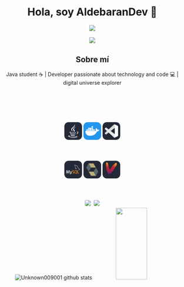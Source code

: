 <h1 align="center">Hola, soy AldebaranDev 👋</h1>

<p align="center">
  <img src="https://i.pinimg.com/originals/04/a1/6c/04a16c392c31e5108ce6f9b66558e25d.gif" width="900" />
</p>

<p align="center">
  <img src="https://readme-typing-svg.demolab.com?font=Fira+Code&pause=1000&color=1456AE&width=435&lines=--Turning+logic+into+real+world.--" />
</p>

<h2 align="center">Sobre mí</h2>
<p align="center">
  Java student ☕ | Developer passionate about technology and code 💻 | digital universe explorer
</p>

<br> <br>
<div align="center">
 <span style="font-family: 'Courier New', monospace; font-size: 18px; color: #FFFFFF;">
     <b>Tecnologías que uso</b>
   </span>
   <div align="center">
     <br>
     <img src="https://github.com/tandpfun/skill-icons/blob/main/icons/Java-Dark.svg" width="48" title="Java">
     <img src="https://github.com/tandpfun/skill-icons/blob/main/icons/Docker.svg" width="48" title="Docker">
     <img src="https://github.com/tandpfun/skill-icons/blob/main/icons/VSCode-Dark.svg" width="48" title="VSCode">
   </div> 
</div>

<br>

<div align="center">
    <span style="font-family: 'Courier New', monospace; font-size: 18px; color: #FFFFFF;">
     <b>Estoy aprendiendo</b>
   </span>
   <div align="center">
     <br>
     <img src="https://github.com/tandpfun/skill-icons/blob/main/icons/MySQL-Dark.svg" width="48" title="MySQL">   
     <img src="https://github.com/tandpfun/skill-icons/blob/main/icons/Hibernate-Dark.svg" width="48" title="Hibernate">
     <img src="https://github.com/tandpfun/skill-icons/blob/main/icons/Maven-Dark.svg" width="48" title="Hibernate">
   </div> 
</div>

<br>

<div align="center">
    <span style="font-family: 'Courier New', monospace; font-size: 18px; color: #FFFFFF;">
     <b>Otros</b>
   </span>
   <div align="center">
     <br>
       <img width="48" style="background-color: #fff; border-radius: 5px; padding:2px;" src="https://cdn-icons-png.flaticon.com/512/518/518713.png">
      <img width="48" style="background-color: #fff; border-radius: 5px; padding:2px;" src="https://blog.artegrafico.net/wp-content/uploads/2021/10/shell-command-line.png">
   </div> 
</div>

<div align="center">
  <img width="49%" height="195px" src="https://github-readme-stats.vercel.app/api?username=Unknown009001&show_icons=true&count_private=true&hide_border=true&title_color=02D9F7FF&icon_color=02D9F7FF&text_color=c9d1d9&bg_color=0d1117" alt="Unknown009001 github stats" />

  <img width="41%" height="195px" src="https://github-readme-stats.vercel.app/api/top-langs/?username=Unknown009001&layout=compact&hide_border=true&title_color=02D9F7FF&text_color=02D9F7FF&bg_color=0d1117" />
</div>
